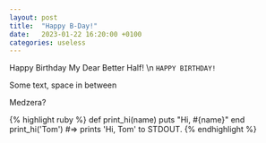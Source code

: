 ```yaml
---
layout: post
title:  "Happy B-Day!"
date:   2023-01-22 16:20:00 +0100
categories: useless
---
```

Happy Birthday My Dear Better Half! \n
`HAPPY BIRTHDAY!`

Some text, space in between

Medzera?

{% highlight ruby %}
def print_hi(name)
  puts "Hi, #{name}"
end
print_hi('Tom')
#=> prints 'Hi, Tom' to STDOUT.
{% endhighlight %}

